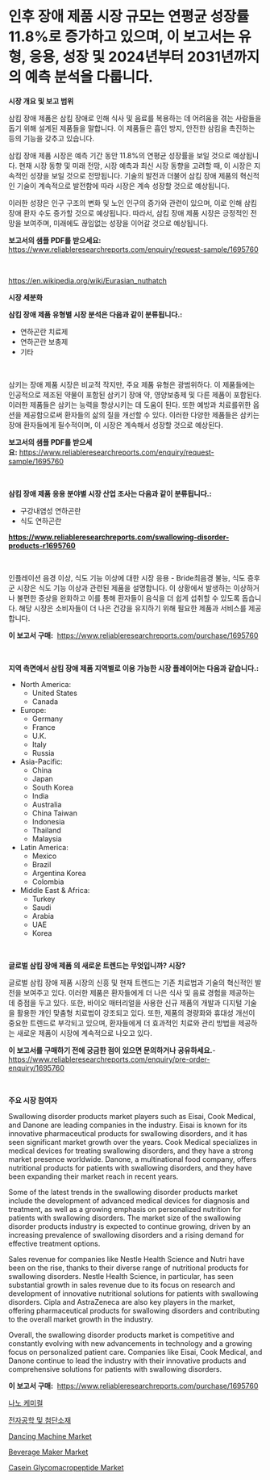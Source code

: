<p><h1>인후 장애 제품 시장 규모는 연평균 성장률 11.8%로 증가하고 있으며, 이 보고서는 유형, 응용, 성장 및 2024년부터 2031년까지의 예측 분석을 다룹니다.</h1></p><p><strong>시장 개요 및 보고 범위</strong></p>
<p><p>삼킴 장애 제품은 삼킴 장애로 인해 식사 및 음료를 복용하는 데 어려움을 겪는 사람들을 돕기 위해 설계된 제품들을 말합니다. 이 제품들은 흡인 방지, 안전한 삼킴을 촉진하는 등의 기능을 갖추고 있습니다.</p><p>삼킴 장애 제품 시장은 예측 기간 동안 11.8%의 연평균 성장률을 보일 것으로 예상됩니다. 현재 시장 동향 및 미래 전망, 시장 예측과 최신 시장 동향을 고려할 때, 이 시장은 지속적인 성장을 보일 것으로 전망됩니다. 기술의 발전과 더불어 삼킴 장애 제품의 혁신적인 기술이 계속적으로 발전함에 따라 시장은 계속 성장할 것으로 예상됩니다.</p><p>이러한 성장은 인구 구조의 변화 및 노인 인구의 증가와 관련이 있으며, 이로 인해 삼킴 장애 환자 수도 증가할 것으로 예상됩니다. 따라서, 삼킴 장애 제품 시장은 긍정적인 전망을 보여주며, 미래에도 끊임없는 성장을 이어갈 것으로 예상됩니다.</p></p>
<p><strong>보고서의 샘플 PDF를 받으세요:</strong> <a href="https://www.reliableresearchreports.com/enquiry/request-sample/1695760">https://www.reliableresearchreports.com/enquiry/request-sample/1695760</a></p>
<p>&nbsp;</p>
<p><a href="https://en.wikipedia.org/wiki/Eurasian_nuthatch">https://en.wikipedia.org/wiki/Eurasian_nuthatch</a></p>
<p><strong>시장 세분화</strong></p>
<p><strong>삼킴 장애 제품 유형별 시장 분석은 다음과 같이 분류됩니다.:</strong></p>
<p><ul><li>연하곤란 치료제</li><li>연하곤란 보충제</li><li>기타</li></ul></p>
<p>&nbsp;</p>
<p><p>삼키는 장애 제품 시장은 비교적 작지만, 주요 제품 유형은 광범위하다. 이 제품들에는 인공적으로 제조된 약물이 포함된 삼키기 장애 약, 영양보충제 및 다른 제품이 포함된다. 이러한 제품들은 삼키는 능력을 향상시키는 데 도움이 된다. 또한 예방과 치료를위한 옵션을 제공함으로써 환자들의 삶의 질을 개선할 수 있다. 이러한 다양한 제품들은 삼키는 장애 환자들에게 필수적이며, 이 시장은 계속해서 성장할 것으로 예상된다.</p></p>
<p><strong>보고서의 샘플 PDF를 받으세요:</strong>&nbsp;<a href="https://www.reliableresearchreports.com/enquiry/request-sample/1695760">https://www.reliableresearchreports.com/enquiry/request-sample/1695760</a></p>
<p>&nbsp;</p>
<p><strong> 삼킴 장애 제품 응용 분야별 시장 산업 조사는 다음과 같이 분류됩니다.:</strong></p>
<p><ul><li>구강내염성 연하곤란</li><li>식도 연하곤란</li></ul></p>
<p><strong><a href="https://www.reliableresearchreports.com/swallowing-disorder-products-r1695760">https://www.reliableresearchreports.com/swallowing-disorder-products-r1695760</a></strong></p>
<p>&nbsp;</p>
<p><p>인플레이션 음경 이상, 식도 기능 이상에 대한 시장 응용 - Bride최음경 불능, 식도 증후군 시장은 식도 기능 이상과 관련된 제품을 설명합니다. 이 상황에서 발생하는 이상하거나 불편한 증상을 완화하고 이를 통해 환자들이 음식을 더 쉽게 섭취할 수 있도록 돕습니다. 해당 시장은 소비자들이 더 나은 건강을 유지하기 위해 필요한 제품과 서비스를 제공합니다.</p></p>
<p><strong>이 보고서 구매:</strong>&nbsp; <a href="https://www.reliableresearchreports.com/purchase/1695760">https://www.reliableresearchreports.com/purchase/1695760</a></p>
<p>&nbsp;</p>
<p><strong>지역 측면에서 삼킴 장애 제품 지역별로 이용 가능한 시장 플레이어는 다음과 같습니다.:</strong></p>
<p><ul>
    <li>
        North America:
        <ul>
            <li>United States</li>
            <li>Canada</li>
        </ul>
    </li>
    <li>
        Europe:
        <ul>
            <li>Germany</li>
            <li>France</li>
            <li>U.K.</li>
            <li>Italy</li>
            <li>Russia</li>
        </ul>
    </li>
    <li>
        Asia-Pacific:
        <ul>
            <li>China</li>
            <li>Japan</li>
            <li>South Korea</li>
            <li>India</li>
            <li>Australia</li>
            <li>China Taiwan</li>
            <li>Indonesia</li>
            <li>Thailand</li>
            <li>Malaysia</li>
        </ul>
    </li>
    <li>
        Latin America:
        <ul>
            <li>Mexico</li>
            <li>Brazil</li>
            <li>Argentina Korea</li>
            <li>Colombia</li>
        </ul>
    </li>
    <li>
        Middle East & Africa:
        <ul>
            <li>Turkey</li>
            <li>Saudi</li>
            <li>Arabia</li>
            <li>UAE</li>
            <li>Korea</li>
        </ul>
    </li>
    </ul></p>
<p>&nbsp;</p>
<p><strong>글로벌 삼킴 장애 제품 의 새로운 트렌드는 무엇입니까? 시장?</strong></p>
<p><p>글로벌 삼킴 장애 제품 시장의 신흥 및 현재 트렌드는 기존 치료법과 기술의 혁신적인 발전을 보여주고 있다. 이러한 제품은 환자들에게 더 나은 식사 및 음료 경험을 제공하는 데 중점을 두고 있다. 또한, 바이오 매터리얼을 사용한 신규 제품의 개발과 디지털 기술을 활용한 개인 맞춤형 치료법이 강조되고 있다. 또한, 제품의 경량화와 휴대성 개선이 중요한 트렌드로 부각되고 있으며, 환자들에게 더 효과적인 치료와 관리 방법을 제공하는 새로운 제품이 시장에 계속적으로 나오고 있다.</p></p>
<p><strong>이 보고서를 구매하기 전에 궁금한 점이 있으면 문의하거나 공유하세요.</strong>- <a href="https://www.reliableresearchreports.com/enquiry/pre-order-enquiry/1695760">https://www.reliableresearchreports.com/enquiry/pre-order-enquiry/1695760</a></p>
<p>&nbsp;</p>
<p><strong>주요 시장 참여자</strong></p>
<p><p>Swallowing disorder products market players such as Eisai, Cook Medical, and Danone are leading companies in the industry. Eisai is known for its innovative pharmaceutical products for swallowing disorders, and it has seen significant market growth over the years. Cook Medical specializes in medical devices for treating swallowing disorders, and they have a strong market presence worldwide. Danone, a multinational food company, offers nutritional products for patients with swallowing disorders, and they have been expanding their market reach in recent years.</p><p>Some of the latest trends in the swallowing disorder products market include the development of advanced medical devices for diagnosis and treatment, as well as a growing emphasis on personalized nutrition for patients with swallowing disorders. The market size of the swallowing disorder products industry is expected to continue growing, driven by an increasing prevalence of swallowing disorders and a rising demand for effective treatment options.</p><p>Sales revenue for companies like Nestle Health Science and Nutri have been on the rise, thanks to their diverse range of nutritional products for swallowing disorders. Nestle Health Science, in particular, has seen substantial growth in sales revenue due to its focus on research and development of innovative nutritional solutions for patients with swallowing disorders. Cipla and AstraZeneca are also key players in the market, offering pharmaceutical products for swallowing disorders and contributing to the overall market growth in the industry.</p><p>Overall, the swallowing disorder products market is competitive and constantly evolving with new advancements in technology and a growing focus on personalized patient care. Companies like Eisai, Cook Medical, and Danone continue to lead the industry with their innovative products and comprehensive solutions for patients with swallowing disorders.</p></p>
<p><strong>이 보고서 구매:</strong>&nbsp;&nbsp;<a href="https://www.reliableresearchreports.com/purchase/1695760">https://www.reliableresearchreports.com/purchase/1695760</a></p>
<p><p><a href="https://github.com/shade463/Market-Research-Report-List-1/blob/main/3426694163649.md">나노 케미컬</a></p><p><a href="https://github.com/FelipeGrrady654556/Market-Research-Report-List-2/blob/main/1189094163648.md">전자공학 및 첨단소재</a></p><p><a href="https://issuu.com/reportprime-2/docs/dancing-machine-market-size-2030.pptx">Dancing Machine Market</a></p><p><a href="https://issuu.com/reportprime-2/docs/beverage-maker-market-size-2030.pptx">Beverage Maker Market</a></p><p><a href="https://github.com/khadijahesham19/Market-Research-Report-List-1/blob/main/casein-glycomacropeptide-market.md">Casein Glycomacropeptide Market</a></p></p>